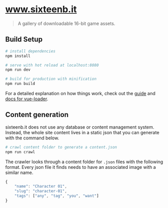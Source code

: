 # www.sixteenb.it

> A gallery of downloadable 16-bit game assets.

## Build Setup

``` bash
# install dependencies
npm install

# serve with hot reload at localhost:8080
npm run dev

# build for production with minification
npm run build
```

For a detailed explanation on how things work, check out the [guide](http://vuejs-templates.github.io/webpack/) and [docs for vue-loader](http://vuejs.github.io/vue-loader).

## Content generation
sixteenb.it does not use any database or content management system. Instead, the whole site content lives in a static json that you can generate with the command below.

``` bash
# crawl content folder to generate a content.json
npm run crawl
```

The crawler looks through a content folder for ```.json``` files with the following format. Every json file it finds needs to have an associated image with a similar name.

``` javascript 
{
    "name": "Character 01",
    "slug": "character-01",
    "tags": ["any", "tag", "you", "want"]
}
```